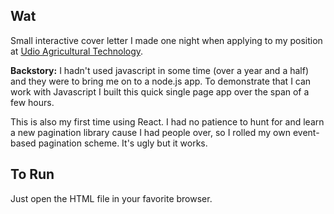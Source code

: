 ## Wat

Small interactive cover letter I made one night when applying to my position at
[Udio Agricultural Technology](http://udio.ai).

**Backstory:** I hadn't used javascript in some time (over a year and a half)
and they were to bring me on to a node.js app. To demonstrate that I can work
with Javascript I built this quick single page app over the span of
a few hours.

This is also my first time using React. I had no patience to hunt for and
learn a new pagination library cause I had people over, so I rolled my own
event-based pagination scheme. It's ugly but it works.

## To Run

Just open the HTML file in your favorite browser.
